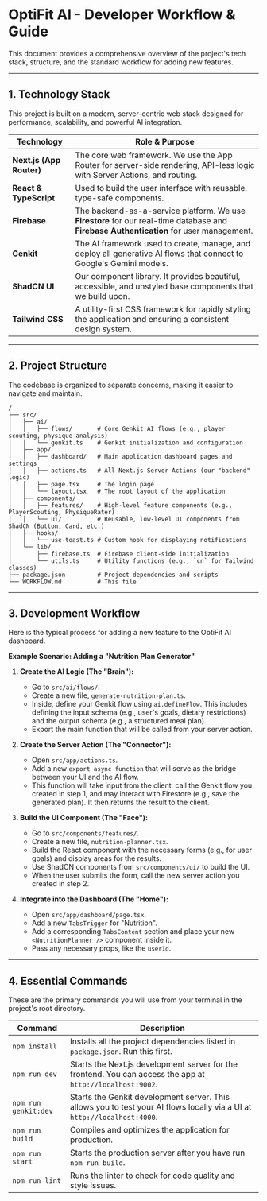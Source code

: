 # OptiFit AI - Developer Workflow & Guide

This document provides a comprehensive overview of the project's tech stack, structure, and the standard workflow for adding new features.

---

## 1. Technology Stack

This project is built on a modern, server-centric web stack designed for performance, scalability, and powerful AI integration.

| Technology          | Role & Purpose                                                                                             |
| ------------------- | ---------------------------------------------------------------------------------------------------------- |
| **Next.js (App Router)** | The core web framework. We use the App Router for server-side rendering, API-less logic with Server Actions, and routing. |
| **React & TypeScript**  | Used to build the user interface with reusable, type-safe components.                                       |
| **Firebase**            | The backend-as-a-service platform. We use **Firestore** for our real-time database and **Firebase Authentication** for user management. |
| **Genkit**              | The AI framework used to create, manage, and deploy all generative AI flows that connect to Google's Gemini models. |
| **ShadCN UI**           | Our component library. It provides beautiful, accessible, and unstyled base components that we build upon. |
| **Tailwind CSS**        | A utility-first CSS framework for rapidly styling the application and ensuring a consistent design system. |

---

## 2. Project Structure

The codebase is organized to separate concerns, making it easier to navigate and maintain.

```
/
├── src/
│   ├── ai/
│   │   ├── flows/       # Core Genkit AI flows (e.g., player scouting, physique analysis)
│   │   └── genkit.ts    # Genkit initialization and configuration
│   ├── app/
│   │   ├── dashboard/   # Main application dashboard pages and settings
│   │   ├── actions.ts   # All Next.js Server Actions (our "backend" logic)
│   │   ├── page.tsx     # The login page
│   │   └── layout.tsx   # The root layout of the application
│   ├── components/
│   │   ├── features/    # High-level feature components (e.g., PlayerScouting, PhysiqueRater)
│   │   └── ui/          # Reusable, low-level UI components from ShadCN (Button, Card, etc.)
│   ├── hooks/
│   │   └── use-toast.ts # Custom hook for displaying notifications
│   └── lib/
│       ├── firebase.ts  # Firebase client-side initialization
│       └── utils.ts     # Utility functions (e.g., `cn` for Tailwind classes)
├── package.json         # Project dependencies and scripts
└── WORKFLOW.md          # This file
```

---

## 3. Development Workflow

Here is the typical process for adding a new feature to the OptiFit AI dashboard.

**Example Scenario: Adding a "Nutrition Plan Generator"**

1.  **Create the AI Logic (The "Brain"):**
    *   Go to `src/ai/flows/`.
    *   Create a new file, `generate-nutrition-plan.ts`.
    *   Inside, define your Genkit flow using `ai.defineFlow`. This includes defining the input schema (e.g., user's goals, dietary restrictions) and the output schema (e.g., a structured meal plan).
    *   Export the main function that will be called from your server action.

2.  **Create the Server Action (The "Connector"):**
    *   Open `src/app/actions.ts`.
    *   Add a new `export async function` that will serve as the bridge between your UI and the AI flow.
    *   This function will take input from the client, call the Genkit flow you created in step 1, and may interact with Firestore (e.g., save the generated plan). It then returns the result to the client.

3.  **Build the UI Component (The "Face"):**
    *   Go to `src/components/features/`.
    *   Create a new file, `nutrition-planner.tsx`.
    *   Build the React component with the necessary forms (e.g., for user goals) and display areas for the results.
    *   Use ShadCN components from `src/components/ui/` to build the UI.
    *   When the user submits the form, call the new server action you created in step 2.

4.  **Integrate into the Dashboard (The "Home"):**
    *   Open `src/app/dashboard/page.tsx`.
    *   Add a new `TabsTrigger` for "Nutrition".
    *   Add a corresponding `TabsContent` section and place your new `<NutritionPlanner />` component inside it.
    *   Pass any necessary props, like the `userId`.

---

## 4. Essential Commands

These are the primary commands you will use from your terminal in the project's root directory.

| Command               | Description                                                                                             |
| --------------------- | ------------------------------------------------------------------------------------------------------- |
| `npm install`         | Installs all the project dependencies listed in `package.json`. Run this first.                         |
| `npm run dev`         | Starts the Next.js development server for the frontend. You can access the app at `http://localhost:9002`. |
| `npm run genkit:dev`  | Starts the Genkit development server. This allows you to test your AI flows locally via a UI at `http://localhost:4000`. |
| `npm run build`       | Compiles and optimizes the application for production.                                                  |
| `npm run start`       | Starts the production server after you have run `npm run build`.                                        |
| `npm run lint`        | Runs the linter to check for code quality and style issues.                                             |
